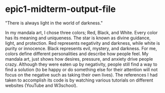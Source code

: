 # epic1-midterm-output-file
"There is always light in the world of darkness." 

   In my mandala art, I chose three colors; Red, Black, and White. Every color has its meaning and uniqueness. The star is known as divine guidance, light, and protection. Red represents negativity and darkness, while white is purity or innocence. Black represents evil, mystery, and darkness. For me, colors define different personalities and describe how people feel. My mandala art, just shows how desires, pressure, and anxiety drive people crazy. Although they were eaten up by negativity, people still find a way to find a solution (to be happy or do something else for their attention will not focus on the negative such as taking their own lives). The references I had taken to accomplish its code is by watching various tutorials on different websites (YouTube and W3school).

